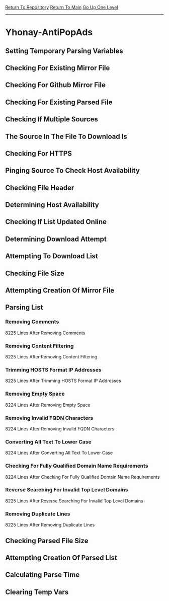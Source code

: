 [Return To Repository](https://github.com/deathbybandaid/piholeparser/)
[Return To Main](https://github.com/deathbybandaid/piholeparser/blob/master/RecentRunLogs/Mainlog.md)
[Go Up One Level](https://github.com/deathbybandaid/piholeparser/blob/master/RecentRunLogs/TopLevelScripts/30-Processing-External-Blacklists.md)
____________________________________
# Yhonay-AntiPopAds
## Setting Temporary Parsing Variables
## Checking For Existing Mirror File
## Checking For Github Mirror File
## Checking For Existing Parsed File
## Checking If Multiple Sources
## The Source In The File To Download Is
## Checking For HTTPS
## Pinging Source To Check Host Availability
## Checking File Header
## Determining Host Availability
## Checking If List Updated Online
## Determining Download Attempt
## Attempting To Download List
## Checking File Size
## Attempting Creation Of Mirror File
## Parsing List
### Removing Comments
8225 Lines After Removing Comments
### Removing Content Filtering
8225 Lines After Removing Content Filtering
### Trimming HOSTS Format IP Addresses
8225 Lines After Trimming HOSTS Format IP Addresses
### Removing Empty Space
8224 Lines After Removing Empty Space
### Removing Invalid FQDN Characters
8224 Lines After Removing Invalid FQDN Characters
### Converting All Text To Lower Case
8224 Lines After Converting All Text To Lower Case
### Checking For Fully Qualified Domain Name Requirements
8224 Lines After Checking For Fully Qualified Domain Name Requirements
### Reverse Searching For Invalid Top Level Domains
8225 Lines After Reverse Searching For Invalid Top Level Domains
### Removing Duplicate Lines
8225 Lines After Removing Duplicate Lines
## Checking Parsed File Size
## Attempting Creation Of Parsed List
## Calculating Parse Time
## Clearing Temp Vars
